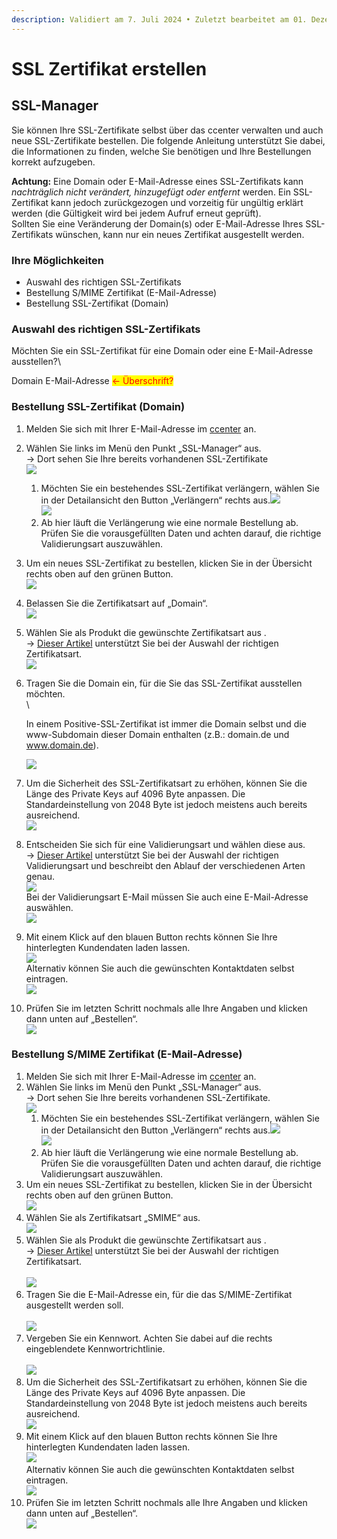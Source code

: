 ```yaml
---
description: Validiert am 7. Juli 2024 • Zuletzt bearbeitet am 01. Dezember 2024
---
```


# SSL Zertifikat erstellen

## SSL-Manager <a href="#ssl-manager" id="ssl-manager"></a>

Sie können Ihre SSL-Zertifikate selbst über das ccenter verwalten und auch neue SSL-Zertifikate bestellen. Die folgende Anleitung unterstützt Sie dabei, die Informationen zu finden, welche Sie benötigen und Ihre Bestellungen korrekt aufzugeben.

**Achtung:** Eine Domain oder E-Mail-Adresse eines SSL-Zertifikats kann _nachträglich nicht verändert, hinzugefügt oder entfernt_ werden. Ein SSL-Zertifikat kann jedoch zurückgezogen und vorzeitig für ungültig erklärt werden (die Gültigkeit wird bei jedem Aufruf erneut geprüft).\
Sollten Sie eine Veränderung der Domain(s) oder E-Mail-Adresse Ihres SSL-Zertifikats wünschen, kann nur ein neues Zertifikat ausgestellt werden.

### Ihre Möglichkeiten <a href="#ihre_moglichkeiten" id="ihre_moglichkeiten"></a>

* Auswahl des richtigen SSL-Zertifikats
* Bestellung S/MIME Zertifikat (E-Mail-Adresse)
* Bestellung SSL-Zertifikat (Domain)

### Auswahl des richtigen SSL-Zertifikats <a href="#auswahl_des_richtigen_ssl-zertifikats" id="auswahl_des_richtigen_ssl-zertifikats"></a>

Möchten Sie ein SSL-Zertifikat für eine Domain oder eine E-Mail-Adresse ausstellen?\


Domain E-Mail-Adresse    <mark style="color:red;"><- Überschrift?</mark>

### Bestellung SSL-Zertifikat (Domain) <a href="#bestellung_ssl-zertifikat_domain" id="bestellung_ssl-zertifikat_domain"></a>

1. Melden Sie sich mit Ihrer E-Mail-Adresse im [ccenter](https://ccenter.internet1.de/) an.
2. Wählen Sie links im Menü den Punkt „SSL-Manager“ aus.\
   → Dort sehen Sie Ihre bereits vorhandenen SSL-Zertifikate\
   ![](https://wiki8.centron.de/_media/webhosting/interfaces/ccenter/sslorderdomain_01.png?w=380\&tok=b7e360)
   1. Möchten Sie ein bestehendes SSL-Zertifikat verlängern, wählen Sie in der Detailansicht den Button „Verlängern“ rechts aus.![](https://wiki8.centron.de/_media/webhosting/interfaces/ccenter/sslorderdomain_02.png?w=1150\&tok=766f86)\
      ![](https://wiki8.centron.de/_media/webhosting/interfaces/ccenter/sslorderdomain_03.png?w=1150\&tok=9ede17)
   2. Ab hier läuft die Verlängerung wie eine normale Bestellung ab.\
      Prüfen Sie die vorausgefüllten Daten und achten darauf, die richtige Validierungsart auszuwählen.
3. Um ein neues SSL-Zertifikat zu bestellen, klicken Sie in der Übersicht rechts oben auf den grünen Button.\
   ![](https://wiki8.centron.de/_media/webhosting/interfaces/ccenter/sslorderdomain_04.png?w=450\&tok=90a6d4)
4. Belassen Sie die Zertifikatsart auf „Domain“.\
   ![](https://wiki8.centron.de/_media/webhosting/interfaces/ccenter/sslorderdomain_05.png?w=750\&tok=7df6db)
5. Wählen Sie als Produkt die gewünschte Zertifikatsart aus .\
   → [Dieser Artikel](https://wiki8.centron.de/ssl/types/domain) unterstützt Sie bei der Auswahl der richtigen Zertifikatsart.\
   ![](https://wiki8.centron.de/_media/webhosting/interfaces/ccenter/sslorderdomain_06.png?w=750\&tok=9af115)
6.  Tragen Sie die Domain ein, für die Sie das SSL-Zertifikat ausstellen möchten.\
    \


    In einem Positive-SSL-Zertifikat ist immer die Domain selbst und die www-Subdomain dieser Domain enthalten (z.B.: domain.de und www.domain.de).

    ![](https://wiki8.centron.de/_media/webhosting/interfaces/ccenter/sslorderdomain_07.png?w=750\&tok=426804)
7. Um die Sicherheit des SSL-Zertifikatsart zu erhöhen, können Sie die Länge des Private Keys auf 4096 Byte anpassen. Die Standardeinstellung von 2048 Byte ist jedoch meistens auch bereits ausreichend.\
   ![](https://wiki8.centron.de/_media/webhosting/interfaces/ccenter/sslorderdomain_08.png?w=750\&tok=723523)
8. Entscheiden Sie sich für eine Validierungsart und wählen diese aus.\
   → [Dieser Artikel](https://wiki8.centron.de/ssl/types/domain#ablauf_der_validierung) unterstützt Sie bei der Auswahl der richtigen Validierungsart und beschreibt den Ablauf der verschiedenen Arten genau.\
   ![](https://wiki8.centron.de/_media/webhosting/interfaces/ccenter/sslorderdomain_09.png?w=750\&tok=0f35d2)\
   Bei der Validierungsart E-Mail müssen Sie auch eine E-Mail-Adresse auswählen.\
   ![](https://wiki8.centron.de/_media/webhosting/interfaces/ccenter/sslorderdomain_10.png?w=750\&tok=0c195a)
9. Mit einem Klick auf den blauen Button rechts können Sie Ihre hinterlegten Kundendaten laden lassen.\
   ![](https://wiki8.centron.de/_media/webhosting/interfaces/ccenter/sslorderdomain_11.png?w=750\&tok=a6d23c)\
   Alternativ können Sie auch die gewünschten Kontaktdaten selbst eintragen.\
   ![](https://wiki8.centron.de/_media/webhosting/interfaces/ccenter/sslorderdomain_12.png?w=750\&tok=fb632d)
10. Prüfen Sie im letzten Schritt nochmals alle Ihre Angaben und klicken dann unten auf „Bestellen“.\
    ![](https://wiki8.centron.de/_media/webhosting/interfaces/ccenter/sslorderdomain_13.png?w=750\&tok=b174b3)

### Bestellung S/MIME Zertifikat (E-Mail-Adresse) <a href="#bestellung_smime_zertifikat_e-mail-adresse" id="bestellung_smime_zertifikat_e-mail-adresse"></a>

1. Melden Sie sich mit Ihrer E-Mail-Adresse im [ccenter](https://ccenter.internet1.de/) an.
2. Wählen Sie links im Menü den Punkt „SSL-Manager“ aus.\
   → Dort sehen Sie Ihre bereits vorhandenen SSL-Zertifikate.\
   ![](https://wiki8.centron.de/_media/webhosting/interfaces/ccenter/sslorderdomain_01.png?w=380\&tok=b7e360)
   1. Möchten Sie ein bestehendes SSL-Zertifikat verlängern, wählen Sie in der Detailansicht den Button „Verlängern“ rechts aus.![](https://wiki8.centron.de/_media/webhosting/interfaces/ccenter/sslorderdomain_02.png?w=1150\&tok=766f86)\
      ![](https://wiki8.centron.de/_media/webhosting/interfaces/ccenter/sslorderdomain_03.png?w=1150\&tok=9ede17)
   2. Ab hier läuft die Verlängerung wie eine normale Bestellung ab.\
      Prüfen Sie die vorausgefüllten Daten und achten darauf, die richtige Validierungsart auszuwählen.
3. Um ein neues SSL-Zertifikat zu bestellen, klicken Sie in der Übersicht rechts oben auf den grünen Button.\
   ![](https://wiki8.centron.de/_media/webhosting/interfaces/ccenter/sslorderdomain_04.png?w=450\&tok=90a6d4)
4. Wählen Sie als Zertifikatsart „SMIME“ aus.\
   ![](https://wiki8.centron.de/_media/webhosting/interfaces/ccenter/sslordermail_01.png?w=750\&tok=431899)
5. Wählen Sie als Produkt die gewünschte Zertifikatsart aus .\
   → [Dieser Artikel](https://wiki8.centron.de/ssl/types/email) unterstützt Sie bei der Auswahl der richtigen Zertifikatsart.\
   \
   ![](https://wiki8.centron.de/_media/webhosting/interfaces/ccenter/sslordermail_02.png?w=750\&tok=ed7aff)
6. Tragen Sie die E-Mail-Adresse ein, für die das S/MIME-Zertifikat ausgestellt werden soll.\
   \
   ![](https://wiki8.centron.de/_media/webhosting/interfaces/ccenter/sslordermail_03.png?w=750\&tok=85c5bc)
7. Vergeben Sie ein Kennwort. Achten Sie dabei auf die rechts eingeblendete Kennwortrichtlinie.\
   \
   ![](https://wiki8.centron.de/_media/webhosting/interfaces/ccenter/sslordermail_04.png?w=750\&tok=1e804c)
8. Um die Sicherheit des SSL-Zertifikatsart zu erhöhen, können Sie die Länge des Private Keys auf 4096 Byte anpassen. Die Standardeinstellung von 2048 Byte ist jedoch meistens auch bereits ausreichend.\
   ![](https://wiki8.centron.de/_media/webhosting/interfaces/ccenter/sslorderdomain_08.png?w=750\&tok=723523)
9. Mit einem Klick auf den blauen Button rechts können Sie Ihre hinterlegten Kundendaten laden lassen.\
   ![](https://wiki8.centron.de/_media/webhosting/interfaces/ccenter/sslorderdomain_11.png?w=750\&tok=a6d23c)\
   Alternativ können Sie auch die gewünschten Kontaktdaten selbst eintragen.\
   ![](https://wiki8.centron.de/_media/webhosting/interfaces/ccenter/sslorderdomain_12.png?w=750\&tok=fb632d)
10. Prüfen Sie im letzten Schritt nochmals alle Ihre Angaben und klicken dann unten auf „Bestellen“.\
    ![](https://wiki8.centron.de/_media/webhosting/interfaces/ccenter/sslorderdomain_13.png?w=750\&tok=b174b3)
